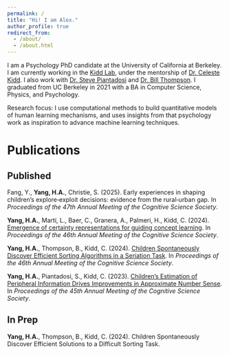 ```yaml
---
permalink: /
title: "Hi! I am Alex."
author_profile: true
redirect_from: 
  - /about/
  - /about.html
---
```


I am a Psychology PhD candidate at the University of California at Berkeley. I am currently working in the [Kidd Lab](https://www.kiddlab.com/), under the mentorship of [Dr. Celeste Kidd](https://psychology.berkeley.edu/people/celeste-kidd). I also work with [Dr. Steve Piantadosi](http://colala.berkeley.edu/people/piantadosi/) and [Dr. Bill Thompson](https://billdthompson.github.io/). I graduated from UC Berkeley in 2021 with a BA in Computer Science, Physics, and Psychology.

Research focus: I use computational methods to build quantitative models of human learning mechanisms, and uses insights from that psychology work as inspiration to advance machine learning techniques.

# Publications
## Published

Fang, Y., **Yang, H.A.**, Christie, S. (2025). Early experiences in shaping children’s explore‑exploit decisions: evidence from the rural‑urban gap. In *Proceedings of the 47th Annual Meeting of the Cognitive Science Society*.

**Yang, H.A.**, Martí, L., Baer, C., Granera, A., Palmeri, H., Kidd, C. (2024). [Emergence of certainty representations for guiding concept learning](https://escholarship.org/uc/item/0wq6g5px). In *Proceedings of the 46th Annual Meeting of the Cognitive Science Society*.

**Yang, H.A.**, Thompson, B., Kidd, C. (2024). [Children Spontaneously Discover Efficient Sorting Algorithms in a Seriation Task](https://escholarship.org/uc/item/7tj838s0). In *Proceedings of the 46th Annual Meeting of the Cognitive Science Society*.

**Yang, H.A.**, Piantadosi, S., Kidd, C. (2023). [Children’s Estimation of Peripheral Information Drives Improvements in Approximate Number Sense](https://escholarship.org/uc/item/783678kv). In *Proceedings of the 45th Annual Meeting of the Cognitive Science Society*.

## In Prep

**Yang, H.A.**, Thompson, B., Kidd, C. (2024). Children Spontaneously Discover Efficient Solutions to a Difficult Sorting Task.
